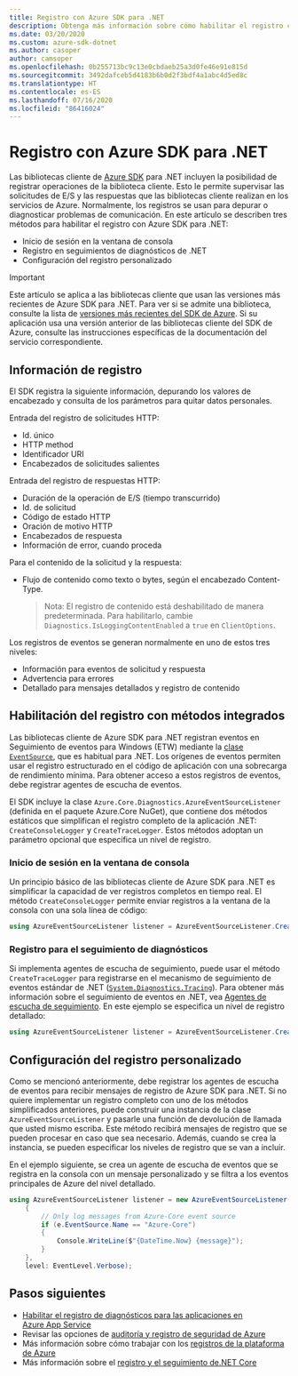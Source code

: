 ```yaml
---
title: Registro con Azure SDK para .NET
description: Obtenga más información sobre cómo habilitar el registro con las bibliotecas cliente de Azure SDK para .NET
ms.date: 03/20/2020
ms.custom: azure-sdk-dotnet
ms.author: casoper
author: camsoper
ms.openlocfilehash: 0b255713bc9c13e0cbdaeb25a3d0fe46e91e815d
ms.sourcegitcommit: 3492dafceb5d4183b6b0d2f3bdf4a1abc4d5ed8c
ms.translationtype: HT
ms.contentlocale: es-ES
ms.lasthandoff: 07/16/2020
ms.locfileid: "86416024"
---
```

# <a name="logging-with-the-azure-sdk-for-net"></a>Registro con Azure SDK para .NET

Las bibliotecas cliente de [Azure SDK](https://azure.microsoft.com/downloads/) para .NET incluyen la posibilidad de registrar operaciones de la biblioteca cliente. Esto le permite supervisar las solicitudes de E/S y las respuestas que las bibliotecas cliente realizan en los servicios de Azure. Normalmente, los registros se usan para depurar o diagnosticar problemas de comunicación. En este artículo se describen tres métodos para habilitar el registro con Azure SDK para .NET:

- Inicio de sesión en la ventana de consola
- Registro en seguimientos de diagnósticos de .NET
- Configuración del registro personalizado

> [!IMPORTANT]
> Este artículo se aplica a las bibliotecas cliente que usan las versiones más recientes de Azure SDK para .NET. Para ver si se admite una biblioteca, consulte la lista de [versiones más recientes del SDK de Azure](https://azure.github.io/azure-sdk/releases/latest/index.html). Si su aplicación usa una versión anterior de las bibliotecas cliente del SDK de Azure, consulte las instrucciones específicas de la documentación del servicio correspondiente.

## <a name="log-information"></a>Información de registro

El SDK registra la siguiente información, depurando los valores de encabezado y consulta de los parámetros para quitar datos personales.

Entrada del registro de solicitudes HTTP:

- Id. único
- HTTP method
- Identificador URI
- Encabezados de solicitudes salientes

Entrada del registro de respuestas HTTP:

- Duración de la operación de E/S (tiempo transcurrido)
- Id. de solicitud
- Código de estado HTTP
- Oración de motivo HTTP
- Encabezados de respuesta
- Información de error, cuando proceda

Para el contenido de la solicitud y la respuesta:

- Flujo de contenido como texto o bytes, según el encabezado Content-Type.
     > Nota: El registro de contenido está deshabilitado de manera predeterminada. Para habilitarlo, cambie `Diagnostics.IsLoggingContentEnabled` a `true` en `ClientOptions`.

Los registros de eventos se generan normalmente en uno de estos tres niveles:

- Información para eventos de solicitud y respuesta
- Advertencia para errores
- Detallado para mensajes detallados y registro de contenido

## <a name="enable-logging-with-built-in-methods"></a>Habilitación del registro con métodos integrados

Las bibliotecas cliente de Azure SDK para .NET registran eventos en Seguimiento de eventos para Windows (ETW) mediante la [clase `EventSource`](/dotnet/api/system.diagnostics.tracing.eventsource), que es habitual para .NET. Los orígenes de eventos permiten usar el registro estructurado en el código de aplicación con una sobrecarga de rendimiento mínima. Para obtener acceso a estos registros de eventos, debe registrar agentes de escucha de eventos.

El SDK incluye la clase `Azure.Core.Diagnostics.AzureEventSourceListener` (definida en el paquete Azure.Core NuGet), que contiene dos métodos estáticos que simplifican el registro completo de la aplicación .NET: `CreateConsoleLogger` y `CreateTraceLogger`. Estos métodos adoptan un parámetro opcional que especifica un nivel de registro.

### <a name="log-to-the-console-window"></a>Inicio de sesión en la ventana de consola

Un principio básico de las bibliotecas cliente de Azure SDK para .NET es simplificar la capacidad de ver registros completos en tiempo real. El método `CreateConsoleLogger` permite enviar registros a la ventana de la consola con una sola línea de código:

```csharp
using AzureEventSourceListener listener = AzureEventSourceListener.CreateConsoleLogger();
```

### <a name="log-to-diagnostic-traces"></a>Registro para el seguimiento de diagnósticos

Si implementa agentes de escucha de seguimiento, puede usar el método `CreateTraceLogger` para registrarse en el mecanismo de seguimiento de eventos estándar de .NET ([`System.Diagnostics.Tracing`](/dotnet/api/system.diagnostics.tracing)). Para obtener más información sobre el seguimiento de eventos en .NET, vea [Agentes de escucha de seguimiento](../framework/debug-trace-profile/trace-listeners.md). En este ejemplo se especifica un nivel de registro detallado:

```csharp
using AzureEventSourceListener listener = AzureEventSourceListener.CreateTraceLogger(EventLevel.Verbose);
```

## <a name="configure-custom-logging"></a>Configuración del registro personalizado

Como se mencionó anteriormente, debe registrar los agentes de escucha de eventos para recibir mensajes de registro de Azure SDK para .NET. Si no quiere implementar un registro completo con uno de los métodos simplificados anteriores, puede construir una instancia de la clase `AzureEventSourceListener` y pasarle una función de devolución de llamada que usted mismo escriba. Este método recibirá mensajes de registro que se pueden procesar en caso que sea necesario. Además, cuando se crea la instancia, se pueden especificar los niveles de registro que se van a incluir.

En el ejemplo siguiente, se crea un agente de escucha de eventos que se registra en la consola con un mensaje personalizado y se filtra a los eventos principales de Azure del nivel detallado.

```csharp
using AzureEventSourceListener listener = new AzureEventSourceListener((e, message) =>
    {
        // Only log messages from Azure-Core event source
        if (e.EventSource.Name == "Azure-Core")
        {
            Console.WriteLine($"{DateTime.Now} {message}");
        }
    },
    level: EventLevel.Verbose);
```

## <a name="next-steps"></a>Pasos siguientes

- [Habilitar el registro de diagnósticos para las aplicaciones en Azure App Service](/azure/app-service/troubleshoot-diagnostic-logs)
- Revisar las opciones de [auditoría y registro de seguridad de Azure](/azure/security/fundamentals/log-audit)
- Más información sobre cómo trabajar con los [registros de la plataforma de Azure](/azure/azure-monitor/platform/platform-logs-overview)
- Más información sobre el [registro y el seguimiento de.NET Core](../core/diagnostics/logging-tracing.md)
